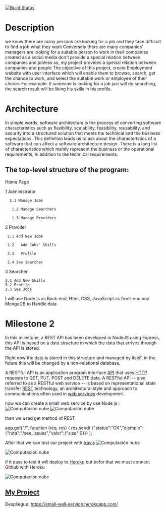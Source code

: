 ﻿

[![Build Status](https://travis-ci.org/AbdullahTaher93/CCMYproject.svg?branch=master)](https://travis-ci.org/AbdullahTaher93/CCMYproject)


# Description


we know there are many persons are looking for a job and they face difficult to find a job 
what they want Conversely there are many companies’ managers are looking for a suitable person
to work in their companies created as a social media don't provide a special relation between 
companies and jobless so, my project provides a special relation between companies and people The
objective of this project, create Employment website with user interface which will enable them to
browse, search, get the chance to work, and select the suitable work or employee of their choice. 
For example: if someone is looking for a job just will do searching, the search result will be liking
his skills in his profile.

# Architecture

In simple words, software architecture is the process of converting software characteristics such as flexibility, scalability, feasibility, reusability, and security into a structured solution that meets the technical and the business expectations. This definition leads us to ask about the characteristics of a software that can affect a software architecture design. There is a long list of characteristics which mainly represent the business or the operational requirements, in addition to the technical requirements.

## The top-level structure of the program:
 Home Page

1 Administrator

      1.1 Manage Jobs

       1.2 Manage Searchers

       1.3 Manage Providers
2 Provider

     2.1 Add New Jobs

     2.2   Add Jobs' Skills

     2.3   Profile

     2.4 See Searcher

3 Searcher

    3.1 Add New Skills 
    3.2 Profile
    3.3 See Jobs
I will use Node js as Back-end, Html, CSS, JavaScript as front-end and MongoDB to Handle data

# Milestone 2
In this milestone, a REST API has been developed in NodeJS using Express, this API is based on a data structure in which the data that arrives through the API is stored.

Right now the data is stored in this structure and managed by itself, in the future this will be changed by a non-relational database,

A RESTful API is an application program interface [API](https://searchmicroservices.techtarget.com/definition/application-program-interface-API) that uses [HTTP](https://searchwindevelopment.techtarget.com/definition/HTTP) requests to GET, PUT, POST and DELETE data.
A RESTful API -- also referred to as a RESTful web service -- is based on representational state transfer [REST](https://searchmicroservices.techtarget.com/definition/REST-representational-state-transfer) technology, an architectural style and approach to communications often used in [web services](https://searchmicroservices.techtarget.com/definition/Web-services-application-services) development.

now we can create a small web service by use Node js :
![Computación nube](https://github.com/AbdullahTaher93//blob/master/image/npm%20init.png)
![Computación nube](https://github.com/AbdullahTaher93//blob/master/image/npm%20--save%20inst.png)

then we used get method of REST

app.get("/", function (req, res) {
        res.send( {"status":"OK","ejemplo":{"ruta":"/see_issues","valor":{"size":0}}} );


After that we can test our project with [travis](https://travis-ci.org)
![Computación nube](https://github.com/AbdullahTaher93//blob/master/image/trivas1.png)

![Computación nube](https://github.com/AbdullahTaher93//blob/master/image/trivas2.png)


 if it pass to test it will  deploy to [Heroku](https://Heroku.com) but befor that we must connect Github with Heroku 

 ![Computación nube](https://github.com/AbdullahTaher93//blob/master/image/heroku.png) 




## [My Project](https://abdullahtaher93.github.io/CCMYproject/)
Despliegue: https://small-well-service.herokuapp.com/
